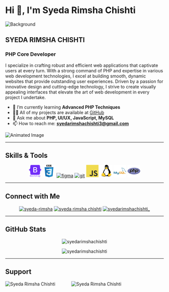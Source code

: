 # Hi 👋, I'm Syeda Rimsha Chishti

![Background](https://i.imgur.com/Zn2zP5t.png)  <!-- Background image behind your name -->

## SYEDA RIMSHA CHISHTI
### PHP Core Developer

I specialize in crafting robust and efficient web applications that captivate users at every turn. With a strong command of PHP and expertise in various web development technologies, I excel at building smooth, dynamic websites that provide outstanding user experiences. Driven by a passion for innovative design and cutting-edge technology, I strive to create visually appealing interfaces that elevate the art of web development in every project I undertake.

- 🌱 I’m currently learning **Advanced PHP Techniques**
- 👨‍💻 All of my projects are available at [GitHub](https://github.com/SyedaRimshaChishti)
- 💬 Ask me about **PHP, UI/UX, JavaScript, MySQL**
- 📫 How to reach me: **[syedarimshachishti3@gmail.com](mailto:syedarimshachishti3@gmail.com)**

![Animated Image](https://i.pinimg.com/originals/9e/c0/f0/9ec0f0bcb9415b6a4118082d45bdb22c.gif)  <!-- Image of coding and programming -->

---

## Skills & Tools
<p align="center">
  <a href="https://getbootstrap.com" target="_blank" rel="noreferrer"><img src="https://raw.githubusercontent.com/devicons/devicon/master/icons/bootstrap/bootstrap-plain-wordmark.svg" alt="bootstrap" width="40" height="40"/></a>
  <a href="https://www.w3schools.com/css/" target="_blank" rel="noreferrer"><img src="https://raw.githubusercontent.com/devicons/devicon/master/icons/css3/css3-original-wordmark.svg" alt="css3" width="40" height="40"/></a>
  <a href="https://www.figma.com/" target="_blank" rel="noreferrer"><img src="https://www.vectorlogo.zone/logos/figma/figma-icon.svg" alt="figma" width="40" height="40"/></a>
  <a href="https://git-scm.com/" target="_blank" rel="noreferrer"><img src="https://www.vectorlogo.zone/logos/git-scm/git-scm-icon.svg" alt="git" width="40" height="40"/></a>
  <a href="https://developer.mozilla.org/en-US/docs/Web/JavaScript" target="_blank" rel="noreferrer"><img src="https://raw.githubusercontent.com/devicons/devicon/master/icons/javascript/javascript-original.svg" alt="javascript" width="40" height="40"/></a>
  <a href="https://www.linux.org/" target="_blank" rel="noreferrer"><img src="https://raw.githubusercontent.com/devicons/devicon/master/icons/linux/linux-original.svg" alt="linux" width="40" height="40"/></a>
  <a href="https://www.mysql.com/" target="_blank" rel="noreferrer"><img src="https://raw.githubusercontent.com/devicons/devicon/master/icons/mysql/mysql-original-wordmark.svg" alt="mysql" width="40" height="40"/></a>
  <a href="https://www.php.net" target="_blank" rel="noreferrer"><img src="https://raw.githubusercontent.com/devicons/devicon/master/icons/php/php-original.svg" alt="php" width="40" height="40"/></a>
</p>

---

## Connect with Me
<p align="center">
<a href="https://linkedin.com/in/syeda-rimsha" target="blank"><img align="center" src="https://raw.githubusercontent.com/rahuldkjain/github-profile-readme-generator/master/src/images/icons/Social/linked-in-alt.svg" alt="syeda-rimsha" height="30" width="40" /></a>
<a href="https://fb.com/syeda.rimsha.chishti" target="blank"><img align="center" src="https://raw.githubusercontent.com/rahuldkjain/github-profile-readme-generator/master/src/images/icons/Social/facebook.svg" alt="syeda rimsha chishti" height="30" width="40" /></a>
<a href="https://instagram.com/syedarimshachishti_" target="blank"><img align="center" src="https://raw.githubusercontent.com/rahuldkjain/github-profile-readme-generator/master/src/images/icons/Social/instagram.svg" alt="syedarimshachishti_" height="30" width="40" /></a>
</p>

---

## GitHub Stats
<p align="center">
  <img src="https://github-readme-stats.vercel.app/api/top-langs?username=syedarimshachishti&show_icons=true&locale=en&layout=compact" alt="syedarimshachishti" />
</p>

<p align="center">
  <img src="https://github-readme-streak-stats.herokuapp.com/?user=syedarimshachishti&" alt="syedarimshachishti" />
</p>

---

## Support
<p>
  <a href="https://www.buymeacoffee.com/SyedaRimshaChishti"><img align="left" src="https://cdn.buymeacoffee.com/buttons/v2/default-yellow.png" height="50" width="210" alt="Syeda Rimsha Chishti" /></a>
  <a href="https://ko-fi.com/SyedaRimshaChishti"><img align="left" src="https://cdn.ko-fi.com/cdn/kofi3.png?v=3" height="50" width="210" alt="Syeda Rimsha Chishti" /></a>
</p>
